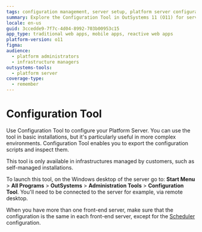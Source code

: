 ```yaml
---
tags: configuration management, server setup, platform server configuration, installation procedures, environment management
summary: Explore the Configuration Tool in OutSystems 11 (O11) for server setup and management in complex environments.
locale: en-us
guid: 3ccedde9-7f7c-4d04-8992-703b00953c15
app_type: traditional web apps, mobile apps, reactive web apps
platform-version: o11
figma:
audience:
  - platform administrators
  - infrastructure managers
outsystems-tools:
  - platform server
coverage-type:
  - remember
---
```


# Configuration Tool

Use Configuration Tool to configure your Platform Server. You can use the tool in basic installations, but it's particularly useful in more complex environments. Configuration Tool enables you to export the configuration scripts and inspect them.

This tool is only available in infrastructures managed by customers, such as self-managed installations.

To launch this tool, on the Windows desktop of the server go to: **Start Menu** > **All Programs** > **OutSystems** > **Administration Tools** > **Configuration Tool**. You'll need to be connected to the server for example, via remote desktop.

When you have more than one front-end server, make sure that the configuration is the same in each front-end server, except for the [Scheduler](<tabs/scheduler.md>) configuration.
